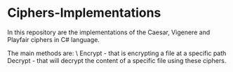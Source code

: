 # Ciphers-Implementations

In this repository are the implementations of the Caesar, Vigenere and Playfair ciphers in C# language.

The main methods are: \ 
  Encrypt - that is encrypting a file at a specific path \
  Decrypt - that will decrypt the content of a specific file using these ciphers.

